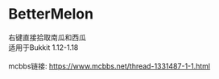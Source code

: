 # BetterMelon
右键直接拾取南瓜和西瓜<br>
适用于Bukkit 1.12-1.18<br><br>
mcbbs链接: https://www.mcbbs.net/thread-1331487-1-1.html
